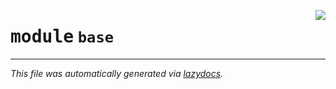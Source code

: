 <!-- markdownlint-disable -->

<a href="https://github.com/example/my-project/blob/main/src/automated_security_helper/base/__init__.py#L0"><img align="right" style="float:right;" src="https://img.shields.io/badge/-source-cccccc?style=flat-square"></a>

# <kbd>module</kbd> `base`








---

_This file was automatically generated via [lazydocs](https://github.com/ml-tooling/lazydocs)._
